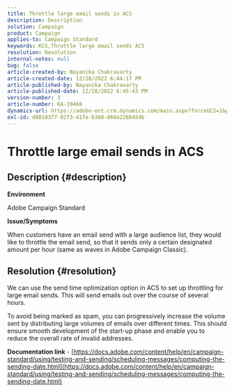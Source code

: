 ```yaml
---
title: Throttle large email sends in ACS
description: Description
solution: Campaign
product: Campaign
applies-to: Campaign Standard
keywords: KCS,Throttle large email sends ACS
resolution: Resolution
internal-notes: null
bug: false
article-created-by: Nayanika Chakravarty
article-created-date: 12/28/2022 6:44:17 PM
article-published-by: Nayanika Chakravarty
article-published-date: 12/28/2022 6:45:43 PM
version-number: 3
article-number: KA-19460
dynamics-url: https://adobe-ent.crm.dynamics.com/main.aspx?forceUCI=1&pagetype=entityrecord&etn=knowledgearticle&id=20fb469d-df86-ed11-81ac-6045bd0063aa
exl-id: d8810377-02f3-41fe-b388-860a226b454b
---
```

# Throttle large email sends in ACS

## Description {#description}


<b>Environment</b>

Adobe Campaign Standard

<b>Issue/Symptoms</b>

When customers have an email send with a large audience list, they would like to throttle the email send, so that it sends only a certain designated amount per hour (same as waves in Adobe Campaign Classic).


## Resolution {#resolution}


We can use the send time optimization option in ACS to set up throttling for large email sends. This will send emails out over the course of several hours.

To avoid being marked as spam, you can progressively increase the volume sent by distributing large volumes of emails over different times. This should ensure smooth development of the start-up phase and enable you to reduce the overall rate of invalid addresses.

<b>Documentation link</b> - [https://docs.adobe.com/content/help/en/campaign-standard/using/testing-and-sending/scheduling-messages/computing-the-sending-date.html](https://docs.adobe.com/content/help/en/campaign-standard/using/testing-and-sending/scheduling-messages/computing-the-sending-date.html)
